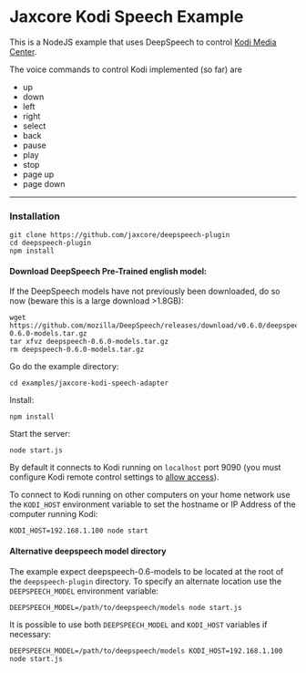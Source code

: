 # Jaxcore Kodi Speech Example

This is a NodeJS example that uses DeepSpeech to control [Kodi Media Center](https://kodi.tv/).

The voice commands to control Kodi implemented (so far) are

- up
- down
- left
- right
- select
- back
- pause
- play
- stop
- page up
- page down

---

### Installation

```
git clone https://github.com/jaxcore/deepspeech-plugin
cd deepspeech-plugin
npm install
```

#### Download DeepSpeech Pre-Trained english model:

If the DeepSpeech models have not previously been downloaded, do so now (beware this is a large download >1.8GB):

```
wget https://github.com/mozilla/DeepSpeech/releases/download/v0.6.0/deepspeech-0.6.0-models.tar.gz
tar xfvz deepspeech-0.6.0-models.tar.gz
rm deepspeech-0.6.0-models.tar.gz
```

Go do the example directory:

```
cd examples/jaxcore-kodi-speech-adapter
```

Install:

```
npm install
```

Start the server:

```
node start.js
```

By default it connects to Kodi running on `localhost` port 9090 (you must configure Kodi remote control settings to [allow access](https://yatse.tv/img/wiki/kodi-configuration/04.jpg)).

To connect to Kodi running on other computers on your home network use the `KODI_HOST` environment variable to set the hostname or IP Address of the computer running Kodi:

```
KODI_HOST=192.168.1.100 node start
```

#### Alternative deepspeech model directory

The example expect deepspeech-0.6-models to be located at the root of the `deepspeech-plugin` directory.  To specify an alternate location use the `DEEPSPEECH_MODEL` environment variable:

```
DEEPSPEECH_MODEL=/path/to/deepspeech/models node start.js
```

It is possible to use both `DEEPSPEECH_MODEL` and `KODI_HOST` variables if necessary:

```
DEEPSPEECH_MODEL=/path/to/deepspeech/models KODI_HOST=192.168.1.100 node start.js
```
